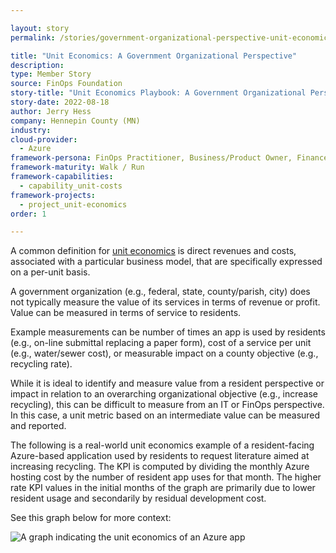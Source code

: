 ```yaml
---

layout: story
permalink: /stories/government-organizational-perspective-unit-economics

title: "Unit Economics: A Government Organizational Perspective"
description:
type: Member Story
source: FinOps Foundation
story-title: "Unit Economics Playbook: A Government Organizational Perspective"
story-date: 2022-08-18
author: Jerry Hess
company: Hennepin County (MN)
industry:
cloud-provider:
  - Azure
framework-persona: FinOps Practitioner, Business/Product Owner, Finance
framework-maturity: Walk / Run
framework-capabilities:
  - capability_unit-costs
framework-projects:
  - project_unit-economics
order: 1

---
```


A common definition for [unit economics](https://www.finops.org/framework/capabilities/measure-unit-costs/) is direct revenues and costs, associated with a particular business model, that are specifically expressed on a per-unit basis.

A government organization (e.g., federal, state, county/parish, city) does not typically measure the value of its services in terms of revenue or profit. Value can be measured in terms of service to residents.  

Example measurements can be number of times an app is used by residents (e.g., on-line submittal replacing a paper form), cost of a service per unit (e.g., water/sewer cost), or measurable impact on a county objective (e.g., recycling rate).

While it is ideal to identify and measure value from a resident perspective or impact in relation to an overarching organizational objective (e.g., increase recycling), this can be difficult to measure from an IT or FinOps perspective. In this case, a unit metric based on an intermediate value can be measured and reported.

The following is a real-world unit economics example of a resident-facing Azure-based application used by residents to request literature aimed at increasing recycling. The KPI is computed by dividing the monthly Azure hosting cost by the number of resident app uses for that month. The higher rate KPI values in the initial months of the graph are primarily due to lower resident usage and secondarily by residual development cost.

See this graph below for more context:

![A graph indicating the unit economics of an Azure app](/../img/stories/unit-economics-government-unit-metrics.png)
